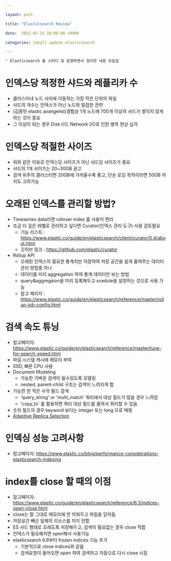 ```yaml
---

layout: post

title: "Elasticsearch Review"

date:  2021-03-23 10:00:00 +0900

categories: jekyll update elasticsearch 

---
```




```markdown
* Elasticsearch 를 스터디 및 운영하면서 정리한 내용 모음집
```



# 인덱스당 적정한 샤드와 레플리카 수

* 클러스터내 노드 사이에 이동하는 가장 작은 단위의 파일
* 샤드의 개수는 인덱스가 아닌 노드와 밀접한 관련 
* (김종민 elastic avangelist)경험상 1개 노드에 700개 이상의 샤드가 쌓이지 않게 하는 것이 중요 
* 그 이상이 되는 경우 Disk I/O, Network I/O로 인한 병목 현상 심각



# 인덱스당 적절한 사이즈

* 위와 같은 이유로 인덱스당 사이즈가 아닌 샤드당 사이즈가 중요
* 샤드의 1개 사이즈는 20~30GB 권고 
* 검색 위주의 클러스터면 20GB에 가까울수록 좋고, 단순 로깅 목적이라면 50GB 까지도 고려가능



# 오래된 인덱스를 관리할 방법?

* Timeseries data라면 rollover index 를 사용이 편리
* 조금 더 깊은 레벨로 관리하고 싶다면 Curator(인덱스 관리 도구) 사용 검토필요 
  * 기능 리스트 : https://www.elastic.co/guide/en/elasticsearch/client/curator/5.4/about.html
  * 깃허브 링크 : https://github.com/elastic/curator
* Rollup API
  * 오래된 인덱스의 필요한 통계치만 저장하여 저장 공간을 쉽게 줄여주는 데이터 관리 방법중 하나
  * 데이터를 미리 aggregation 하여 통계 데이터만 보는 방법
  * query&aggregaion을 미리 등록해두고 scedule을 설정하는 것으로 사용 가능
  * 참고 페이지 :  https://www.elastic.co/guide/en/elasticsearch/reference/master/rollup-job-config.html



# 검색 속도 튜닝

* 참고페이지: https://www.elastic.co/guide/en/elasticsearch/reference/master/tune-for-search-speed.html
* 파일 시스템 캐시에 메모리 부여
* SSD, 빠른 CPU 사용
* Document Modeling
  * 가능한 가벼운 검색이 될수있도록 모델링
  * nested, parent-child 구조는 검색이 느려지게 함
* 가능한 한 적은 수의 필드 검색
  * 'query_string' or 'multi_match' 쿼리에서 대상 필드가 많을 경우 느려짐
  * 'copy_to' 를 활용하면 쿼리 대상 필드를 줄여서 쿼리할 수 있음
* 숫자 필드의 경우 keyword 보다는 integer 또는 long 으로 매핑
* [Adaptive Replica Selection](https://www.elastic.co/guide/en/elasticsearch/reference/current/tune-for-search-speed.html#_turn_on_adaptive_replica_selection)



# 인덱싱 성능 고려사항

* 참고페이지: https://www.elastic.co/blog/performance-considerations-elasticsearch-indexing

  

# index를 close 할 때의 이점

* 참고페이지: https://www.elastic.co/guide/en/elasticsearch/reference/6.3/indices-open-close.html
* close는 말 그대로 메모리에 안 띄워두고 파일을 닫아둠
* 저장공간 빼곤 일체의 리소스를 차지 안함
* ES 샤드 형태로 오래도록 저장해두고, 검색이 필요없는 경우 close 적합
* 인덱스가 필요해지면 open해서 사용가능
* elasticsearch 6.6부터 frozen indices 기능 추가
  * 기본적으로 close indices와 같음
  * 검색요청이 들어오면 open 하여 검색하고 자동으로 다시 close 시킴